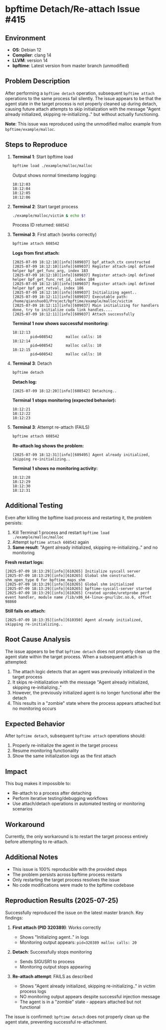 # bpftime Detach/Re-attach Issue #415

## Environment
- **OS**: Debian 12
- **Compiler**: clang 14
- **LLVM**: version 14
- **bpftime**: Latest version from master branch (unmodified)

## Problem Description

After performing a `bpftime detach` operation, subsequent `bpftime attach` operations to the same process fail silently. The issue appears to be that the agent state in the target process is not properly cleaned up during detach, causing future attach attempts to skip initialization with the message "Agent already initialized, skipping re-initializing.." but without actually functioning.

**Note**: This issue was reproduced using the unmodified malloc example from `bpftime/example/malloc`.

## Steps to Reproduce

1. **Terminal 1**: Start bpftime load
   ```bash
   bpftime load ./example/malloc/malloc
   ```
   Output shows normal timestamp logging:
   ```
   18:12:03 
   18:12:04 
   18:12:05 
   18:12:06 
   ```

2. **Terminal 2**: Start target process
   ```bash
   ./example/malloc/victim & echo $!
   ```
   Process ID returned: `608542`

3. **Terminal 3**: First attach (works correctly)
   ```bash
   bpftime attach 608542
   ```
   
   **Logs from first attach:**
   ```
   [2025-07-09 18:12:10][info][609037] bpf_attach_ctx constructed
   [2025-07-09 18:12:10][info][609037] Register attach-impl defined helper bpf_get_func_arg, index 183
   [2025-07-09 18:12:10][info][609037] Register attach-impl defined helper bpf_get_func_ret_id, index 184
   [2025-07-09 18:12:10][info][609037] Register attach-impl defined helper bpf_get_retval, index 186
   [2025-07-09 18:12:10][info][609037] Initializing agent..
   [2025-07-09 18:12:11][info][609037] Executable path: /home/qianshuo01/Project/bpftime/example/malloc/victim
   [2025-07-09 18:12:11][info][609037] Main initializing for handlers done, try to initialize cuda link handles....
   [2025-07-09 18:12:11][info][609037] Attach successfully
   ```
   
   **Terminal 1 now shows successful monitoring:**
   ```
   18:12:13 
           pid=608542      malloc calls: 10
   18:12:14 
           pid=608542      malloc calls: 10
   18:12:15 
           pid=608542      malloc calls: 10
   ```

4. **Terminal 3**: Detach
   ```bash
   bpftime detach
   ```
   
   **Detach log:**
   ```
   [2025-07-09 18:12:20][info][608542] Detaching..
   ```
   
   **Terminal 1 stops monitoring (expected behavior):**
   ```
   18:12:21 
   18:12:22 
   18:12:23 
   ```

5. **Terminal 3**: Attempt re-attach (FAILS)
   ```bash
   bpftime attach 608542
   ```
   
   **Re-attach log shows the problem:**
   ```
   [2025-07-09 18:12:31][info][609495] Agent already initialized, skipping re-initializing..
   ```
   
   **Terminal 1 shows no monitoring activity:**
   ```
   18:12:28 
   18:12:29 
   18:12:30 
   18:12:31
   ```

## Additional Testing

Even after killing the bpftime load process and restarting it, the problem persists:

1. Kill Terminal 1 process and restart `bpftime load ./example/malloc/malloc`
2. Attempt `bpftime attach 608542` again
3. **Same result**: "Agent already initialized, skipping re-initializing.." and no monitoring

**Fresh restart logs:**
```
[2025-07-09 18:13:29][info][610265] Initialize syscall server
[2025-07-09 18:13:29][info][610265] Global shm constructed. shm_open_type 0 for bpftime_maps_shm
[2025-07-09 18:13:29][info][610265] Global shm initialized
[2025-07-09 18:13:29][info][610265] bpftime-syscall-server started
[2025-07-09 18:13:29][info][610265] Created uprobe/uretprobe perf event handler, module name /lib/x86_64-linux-gnu/libc.so.6, offset 98860
```

**Still fails on attach:**
```
[2025-07-09 18:13:35][info][610350] Agent already initialized, skipping re-initializing..
```

## Root Cause Analysis

The issue appears to be that `bpftime detach` does not properly clean up the agent state within the target process. When a subsequent attach is attempted:

1. The attach logic detects that an agent was previously initialized in the target process
2. It skips re-initialization with the message "Agent already initialized, skipping re-initializing.."
3. However, the previously initialized agent is no longer functional after the detach
4. This results in a "zombie" state where the process appears attached but no monitoring occurs

## Expected Behavior

After `bpftime detach`, subsequent `bpftime attach` operations should:
1. Properly re-initialize the agent in the target process
2. Resume monitoring functionality 
3. Show the same initialization logs as the first attach

## Impact

This bug makes it impossible to:
- Re-attach to a process after detaching
- Perform iterative testing/debugging workflows
- Use attach/detach operations in automated testing or monitoring scenarios

## Workaround

Currently, the only workaround is to restart the target process entirely before attempting to re-attach.

## Additional Notes

- This issue is 100% reproducible with the provided steps
- The problem persists across bpftime process restarts
- Only restarting the target process resolves the issue
- No code modifications were made to the bpftime codebase

## Reproduction Results (2025-07-25)

Successfully reproduced the issue on the latest master branch. Key findings:

1. **First attach (PID 320389)**: Works correctly
   - Shows "Initializing agent.." in logs
   - Monitoring output appears: `pid=320389 malloc calls: 20`

2. **Detach**: Successfully stops monitoring
   - Sends SIGUSR1 to process
   - Monitoring output stops appearing

3. **Re-attach attempt**: FAILS as described
   - Shows "Agent already initialized, skipping re-initializing.." in victim process logs
   - NO monitoring output appears despite successful injection message
   - The agent is in a "zombie" state - appears attached but not functional

The issue is confirmed: `bpftime detach` does not properly clean up the agent state, preventing successful re-attachment.
